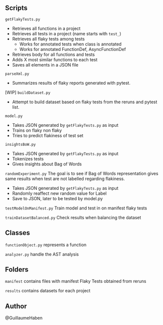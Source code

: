 ## Scripts

`getFlakyTests.py`

- Retrieves all functions in a project
- Retrieves all tests in a project (name starts with `test_`)
- Retrieves all flaky tests among tests
    - Works for annotated tests when class is annotated
    - Works for annotated FunctionDef, AsyncFunctionDef
- Retrieves body for all functions and tests
- Adds X most similar functions to each test
- Saves all elements in a JSON file

`parseXml.py` 
- Summarizes results of flaky reports generated with pytest.

[WIP] `buildDataset.py`
- Attempt to build dataset based on flaky tests from the reruns and pytest list. 

`model.py` 
- Takes JSON generated by `getFlakyTests.py` as input
- Trains on flaky non flaky
- Tries to predict flakiness of test set 

`insightsBoW.py` 
- Takes JSON generated by `getFlakyTests.py` as input
- Tokenizes tests
- Gives insights about Bag of Words 

`randomExperiment.py`
The goal is to see if Bag of Words representation gives same results when test are not labelled regarding flakiness.
- Takes JSON generated by `getFlakyTests.py` as input
- Randomly reaffect new random value for Label
- Save to JSON, later to be tested by model.py

`testModelOnManifest.py`
Train model and test in on manifest flaky tests

`trainDatasetBalanced.py`
Check results when balancing the dataset


## Classes

`functionObject.py` represents a function

`analyzer.py` handle the AST analysis

## Folders

`manifest` contains files with manifest Flaky Tests obtained from reruns

`results` contains datasets for each project

## Author

@GuillaumeHaben